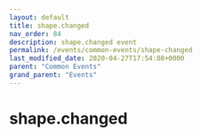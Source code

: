 ```yaml
---
layout: default
title: shape.changed 
nav_order: 84
description: shape.changed event
permalink: /events/common-events/shape-changed
last_modified_date: 2020-04-27T17:54:08+0000
parent: "Common Events"
grand_parent: "Events"
---
```


# shape.changed
